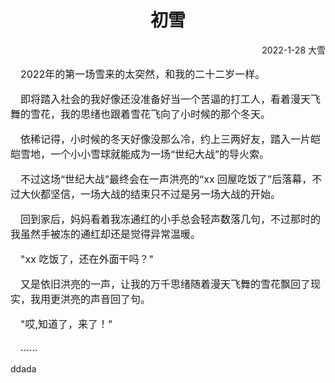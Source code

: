 <ClientOnly>
<initbg/>
</ClientOnly>

# <div style="text-align:center;"><my-title textColor_h="rgb(85, 138, 238)" lineColor="rgb(85, 138, 238)" >初雪</my-title></div>

<div style="text-align:right;" >2022-1-28  大雪</div>

<text-block title="Note" color="rgb(85, 138, 238)">
<p style="text-indent:1em;font-size:16px;">
2022年的第一场雪来的太突然，和我的二十二岁一样。
</p>
<p style="text-indent:1em;font-size:16px;">
即将踏入社会的我好像还没准备好当一个苦逼的打工人，看着漫天飞舞的雪花，我的思绪也跟着雪花飞向了小时候的那个冬天。
</p>
<p style="text-indent:1em;font-size:16px;">
依稀记得，小时候的冬天好像没那么冷，约上三两好友，踏入一片皑皑雪地，一个小小雪球就能成为一场“世纪大战”的导火索。
</p>
<p style="text-indent:1em;font-size:16px;">
不过这场“世纪大战”最终会在一声洪亮的“xx 回屋吃饭了”后落幕，不过大伙都坚信，一场大战的结束只不过是另一场大战的开始。
</p>
<p style="text-indent:1em;font-size:16px;">
回到家后，妈妈看着我冻通红的小手总会轻声数落几句，不过那时的我虽然手被冻的通红却还是觉得异常温暖。
</p>
<p style="text-indent:1em;font-size:16px;">
"xx 吃饭了，还在外面干吗？"
</p>
<p style="text-indent:1em;font-size:16px;">
又是依旧洪亮的一声，让我的万千思绪随着漫天飞舞的雪花飘回了现实，我用更洪亮的声音回了句。
</p>
<p style="text-indent:1em;font-size:16px;">
"哎,知道了，来了！"
</p>
<p style="text-indent:1em;font-size:16px;">
......
</p>
</text-block>

<text-block title="Video" color="rgb(85, 138, 238)">
<my-video  src="/video/xiaxue.mp4"/>
</text-block>
<video-init/>

ddada

<ClientOnly>
<comment :redNum="false"/>
</ClientOnly>
